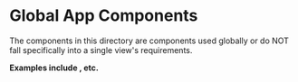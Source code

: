 # Global App Components

The components in this directory are components used globally or do NOT fall specifically into a single view's requirements.

**Examples include <Navbar/>, <ResidentDropdown/> etc.**
